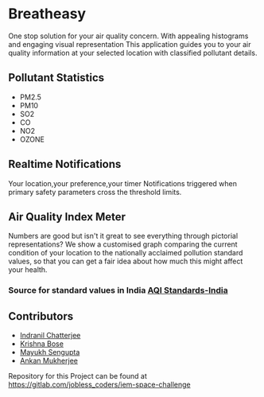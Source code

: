 #  Breatheasy

One stop solution for your air quality concern.
With appealing histograms and engaging visual representation 
This application guides you to your air quality information at your selected location with classified pollutant details.

## Pollutant Statistics

 - PM2.5
 - PM10
 - SO2
 - CO
 - NO2
 - OZONE
 

##  Realtime Notifications 
Your location,your preference,your timer
Notifications triggered when primary safety parameters cross the threshold limits.
##  Air Quality Index Meter
Numbers are good but isn't it great to see everything through pictorial representations?
We show a customised graph comparing the current condition of your location to the nationally acclaimed pollution standard values, so that you can get a fair idea about how much this might affect your health.

### Source for standard values in India [AQI Standards-India](https://en.wikipedia.org/wiki/Air_quality_index#India)

## Contributors

 -  [Indranil Chatterjee](https://github.com/indracs97)
 -  [Krishna Bose](https://github.com/krishnabose02)
 -  [Mayukh Sengupta](https://github.com/mayukh45)
 -  [Ankan Mukherjee](https://github.com/Ankan07)
 
 Repository for this Project can be found at <https://gitlab.com/jobless_coders/iem-space-challenge>





